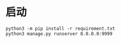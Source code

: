 # 启动
```shell
python3 -m pip install -r requirement.txt
python3 manage.py runserver 0.0.0.0:9999
```